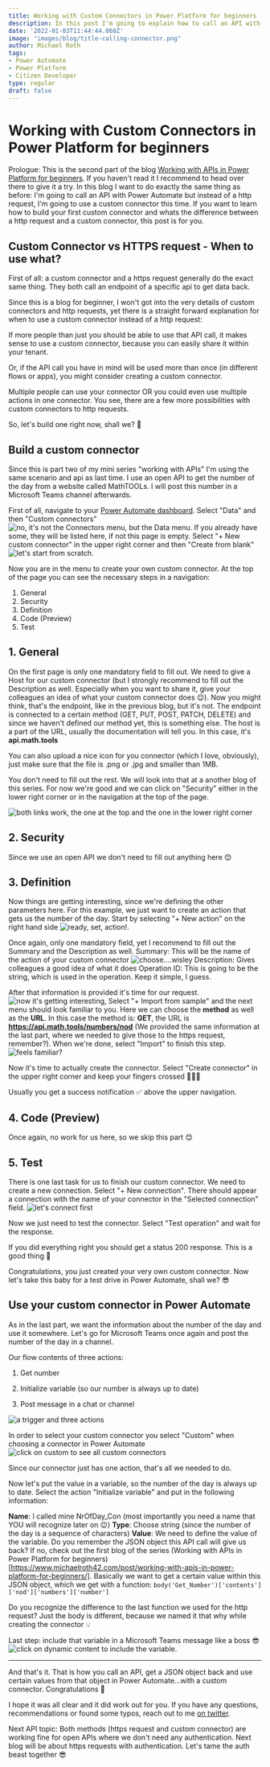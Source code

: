 ```yaml
---
title: Working with Custom Connectors in Power Platform for beginners
description: In this post I'm going to explain how to call an API with a custom connector and how to use it in Power Automate
date: '2022-01-03T11:44:44.060Z'
image: "images/blog/title-calling-connector.png"
author: Michael Roth
tags: 
- Power Automate
- Power Platform
- Citizen Developer
type: regular
draft: false
---
```


# Working with Custom Connectors in Power Platform for beginners

Prologue: This is the second part of the blog [Working with APIs in Power Platform for beginners](https://www.michaelroth42.com/post/working-with-apis-in-power-platform-for-beginners/). If you haven't read it I recommend to head over there to give it a try.
In this blog I want to do exactly the same thing as before: I'm going to call an API with Power Automate but instead of a http request, I'm going to use a custom connector this time. If you want to learn how to build your first custom connector and whats the difference between a http request and a custom connector, this post is for you.

## Custom Connector vs HTTPS request - When to use what?

First of all: a custom connector and a https request generally do the exact same thing. They both call an endpoint of a specific api to get data back.

Since this is a blog for beginner, I won't got into the very details of custom connectors and http requests, yet there is a straight forward explanation for when to use a custom connector instead of a http request:

If more people than just you should be able to use that API call, it makes sense to use a custom connector, because you can easily share it within your tenant.

Or, if the API call you have in mind will be used more than once (in different flows or apps), you might consider creating a custom connector.

Multiple people can use your connector OR you could even use multiple actions in one connector. You see, there are a few more possibilities with custom connectors to http requests.

So, let's build one right now, shall we? 👏

## Build a custom connector

Since this is part two of my mini series "working with APIs" I'm using the same scenario and api as last time. I use an open API to get the number of the day from a website called MathTOOLs. I will post this number in a Microsoft Teams channel afterwards.

First of all, navigate to your [Power Automate dashboard](www.flow.microsoft.com). Select "Data" and then "Custom connectors" ![no, it's not the Connectors menu, but the Data menu](https://github.com/MichaelRoth42/Juicy-Blog-Stuff/blob/main/assets/images/blog/custom-connector-1.png). If you already have some, they will be listed here, if not this page is empty. Select "+ New custom connector" in the upper right corner and then "Create from blank" ![let's start from scratch](https://github.com/MichaelRoth42/Juicy-Blog-Stuff/blob/main/assets/images/blog/custom-connector-2.png).

Now you are in the menu to create your own custom connector. At the top of the page you can see the necessary steps in a navigation:

1. General
2. Security
3. Definition
4. Code (Preview)
5. Test


## 1. General
On the first page is only one mandatory field to fill out. We need to give a Host for our custom connector (but I strongly recommend to fill out the Description as well. Especially when you want to share it, give your colleagues an idea of what your custom connector does 😉). Now you might think, that's the endpoint, like in the previous blog, but it's not. The endpoint is connected to a certain method (GET, PUT, POST, PATCH, DELETE) and since we haven't defined our method yet, this is something else. The host is a part of the URL, usually the documentation will tell you.
In this case, it's **api.math.tools**

You can also upload a nice icon for you connector (which I love, obviously), just make sure that the file is .png or .jpg and smaller than 1MB.

You don't need to fill out the rest. We will look into that at a another blog of this series. For now we're good and we can click on "Security" either in the lower right corner or in the navigation at the top of the page.

![both links work, the one at the top and the one in the lower right corner](https://github.com/MichaelRoth42/Juicy-Blog-Stuff/blob/main/assets/images/blog/custom-connector-3.png)

## 2. Security
Since we use an open API we don't need to fill out anything here 😊

## 3. Definition
Now things are getting interesting, since we're defining the other parameters here. For this example, we just want to create an action that gets us the number of the day.
Start by selecting "+ New action" on the right hand side ![ready, set, action!](https://github.com/MichaelRoth42/Juicy-Blog-Stuff/blob/main/assets/images/blog/custom-connector-4.png).

Once again, only one mandatory field, yet I recommend to fill out the Summary and the Description as well.
Summary: This will be the name of the action of your custom connector
![choose....wisley](https://github.com/MichaelRoth42/Juicy-Blog-Stuff/blob/main/assets/images/blog/custom-connector-5.png)
Description: Gives colleagues a good idea of what it does
Operation ID: This is going to be the string, which is used in the operation. Keep it simple, I guess.

After that information is provided it's time for our request. ![now it's getting interesting](https://github.com/MichaelRoth42/Juicy-Blog-Stuff/blob/main/assets/images/blog/custom-connector-6.png), Select "+ Import from sample" and the next menu should look familiar to you. Here we can choose the **method** as well as the **URL**.
In this case the method is: **GET**, the URL is **https://api.math.tools/numbers/nod**
(We provided the same information at the last part, where we needed to give those to the https request, remember?). When we're done, select "Import" to finish this step.
![feels familiar?](https://github.com/MichaelRoth42/Juicy-Blog-Stuff/blob/main/assets/images/blog/custom-connector-7.png)

Now it's time to actually create the connector. Select "Create connector" in the upper right corner and keep your fingers crossed 🤞🤞🤞

Usually you get a success notification ✅ above the upper navigation.

## 4. Code (Preview)
Once again, no work for us here, so we skip this part 😊

## 5. Test
There is one last task for us to finish our custom connector. We need to create a new connection. Select "+ New connection". 
There should appear a connection with the name of your connector in the "Selected connection" field.
![let's connect first](https://github.com/MichaelRoth42/Juicy-Blog-Stuff/blob/main/assets/images/blog/custom-connector-8.png)

Now we just need to test the connector. Select "Test operation" and wait for the response.

If you did everything right you should get a status 200 response. This is a good thing 🙂

Congratulations, you just created your very own custom connector. Now let's take this baby for a test drive in Power Automate, shall we? 😎

## Use your custom connector in Power Automate

As in the last part, we want the information about the number of the day and use it somewhere. Let's go for Microsoft Teams once again and post the number of the day in a channel.

Our flow contents of three actions:

1. Get number

2. Initialize variable (so our number is always up to date)

3. Post message in a chat or channel
 
![a trigger and three actions](https://github.com/MichaelRoth42/Juicy-Blog-Stuff/blob/main/assets/images/blog/custom-connector-9.png)

In order to select your custom connector you select "Custom" when choosing a connector in Power Automate ![click on custom to see all custom connectors](https://github.com/MichaelRoth42/Juicy-Blog-Stuff/blob/main/assets/images/blog/custom-connector-10.png)

Since our connector just has one action, that's all we needed to do. 

Now let's put the value in a variable, so the number of the day is always up to date. Select the action "Initialize variable" and put in the following information:

**Name**: I called mine NrOfDay_Con (most importantly you need a name that YOU will recognize later on 😉)
**Type**: Choose string (since the number of the day is a sequence of characters)
**Value**: We need to define the value of the variable. Do you remember the JSON object this API call will give us back? If no, check out the first blog of the series (Working with APIs in Power Platform for beginners)[https://www.michaelroth42.com/post/working-with-apis-in-power-platform-for-beginners/]. Basically we want to get a certain value within this JSON object, which we get with a function:
`body('Get_Number')['contents']['nod']['numbers']['number']`

Do you recognize the difference to the last function we used for the http request? Just the body is different, because we named it that why while creating the connector 💡

Last step: include that variable in a Microsoft Teams message like a boss 😎 
![click on dynamic content to include the variable](https://github.com/MichaelRoth42/Juicy-Blog-Stuff/blob/main/assets/images/blog/custom-connector-11.png).

---

And that's it. That is how you call an API, get a JSON object back and use certain values from that object in Power Automate...with a custom connector. Congratulations 🙂

I hope it was all clear and it did work out for you. If you have any questions, recommendations or found some typos, reach out to me [on twitter](https://twitter.com/MichaelRoth42).

Next API topic: Both methods (https request and custom connector) are working fine for open APIs where we don't need any authentication. Next blog will be about https requests with authentication. Let's tame the auth beast together 😎

